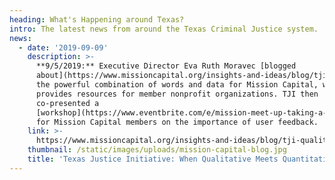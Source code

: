 ```yaml
---
heading: What's Happening around Texas?
intro: The latest news from around the Texas Criminal Justice system.
news:
  - date: '2019-09-09'
    description: >-
      **9/5/2019:** Executive Director Eva Ruth Moravec [blogged
      about](https://www.missioncapital.org/insights-and-ideas/blog/tji-qualitative-meets-quantitative/)
      the powerful combination of words and data for Mission Capital, which
      provides resources for member nonprofit organizations. TJI then
      co-presented a
      [workshop](https://www.eventbrite.com/e/mission-meet-up-taking-a-user-centered-approach-to-data-work-tickets-69463018759)
      for Mission Capital members on the importance of user feedback.
    link: >-
      https://www.missioncapital.org/insights-and-ideas/blog/tji-qualitative-meets-quantitative/
    thumbnail: /static/images/uploads/mission-capital-blog.jpg
    title: 'Texas Justice Initiative: When Qualitative Meets Quantitative'
---
```



